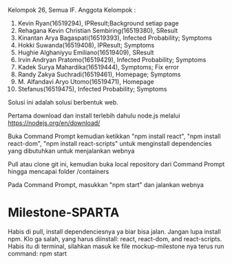 Kelompok 26, Semua IF.
Anggota Kelompok :
1. Kevin Ryan(16519294), IPResult;Background setiap page
2. Rehagana Kevin Christian Sembiring(16519380), SResult
3. Kinantan Arya Bagaspati(16519393), Infected Probability; Symptoms
4. Hokki Suwanda(16519408), IPResult; Symptoms
5. Hughie Alghaniyyu Emiliano(16519409), SResult
6. Irvin Andryan Pratomo(16519429), Infected Probability; Symptoms
7. Kadek Surya Mahardika(16519444), Symptoms; Fix error
8. Randy Zakya Suchradi(16519461), Homepage; Symptoms
9. M. Alfandavi Aryo Utomo(16519471), Homepage
10. Stefanus(16519475), Infected Probability; Symptoms

Solusi ini adalah solusi berbentuk web.

Pertama download dan install terlebih dahulu node.js melalui https://nodejs.org/en/download/

Buka Command Prompt kemudian ketikkan "npm install react", "npm install react-dom", "npm install react-scripts" untuk menginstall dependencies yang dibutuhkan untuk menjalankan webnya

Pull atau clone git ini, kemudian buka local repository dari Command Prompt hingga mencapai folder /containers

Pada Command Prompt, masukkan "npm start" dan jalankan webnya

# Milestone-SPARTA
Habis di pull, install dependenciesnya ya biar bisa jalan. Jangan lupa install npm.
Klo ga salah, yang harus diinstall: react, react-dom, and react-scripts.
Habis itu di terminal, silahkan masuk ke file mockup-milestone nya terus run command: npm start
